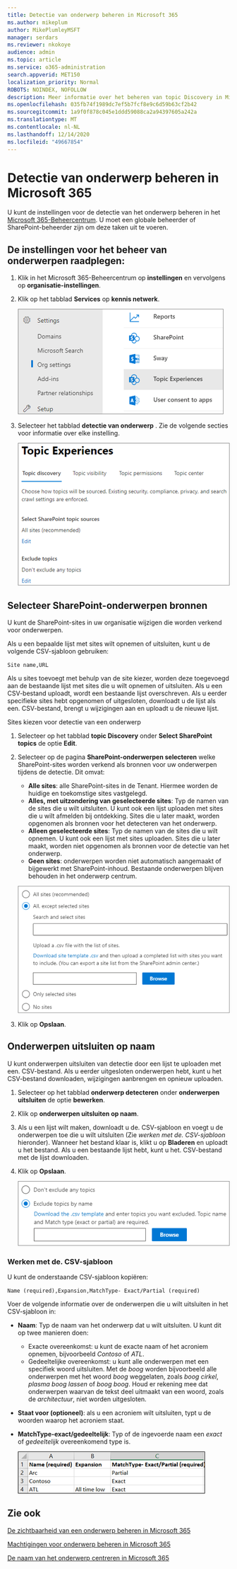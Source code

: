 ```yaml
---
title: Detectie van onderwerp beheren in Microsoft 365
ms.author: mikeplum
author: MikePlumleyMSFT
manager: serdars
ms.reviewer: nkokoye
audience: admin
ms.topic: article
ms.service: o365-administration
search.appverid: MET150
localization_priority: Normal
ROBOTS: NOINDEX, NOFOLLOW
description: Meer informatie over het beheren van topic Discovery in Microsoft 365.
ms.openlocfilehash: 035fb74f1989dc7ef5b7fcf8e9c6d59b63cf2b42
ms.sourcegitcommit: 1a9f0f878c045e1ddd59088ca2a94397605a242a
ms.translationtype: MT
ms.contentlocale: nl-NL
ms.lasthandoff: 12/14/2020
ms.locfileid: "49667854"
---
```

# <a name="manage-topic-discovery-in-microsoft-365"></a>Detectie van onderwerp beheren in Microsoft 365

U kunt de instellingen voor de detectie van het onderwerp beheren in het [Microsoft 365-Beheercentrum](https://admin.microsoft.com). U moet een globale beheerder of SharePoint-beheerder zijn om deze taken uit te voeren.

## <a name="to-access-topics-management-settings"></a>De instellingen voor het beheer van onderwerpen raadplegen:

1. Klik in het Microsoft 365-Beheercentrum op **instellingen** en vervolgens op **organisatie-instellingen**.
2. Klik op het tabblad **Services** op **kennis netwerk**.

    ![Mensen verbinden met kennis](../media/admin-org-knowledge-options-completed.png) 

3. Selecteer het tabblad **detectie van onderwerp** . Zie de volgende secties voor informatie over elke instelling.

    ![kennis netwerk-instellingen](../media/knowledge-network-settings-topic-discovery.png) 

## <a name="select-sharepoint-topic-sources"></a>Selecteer SharePoint-onderwerpen bronnen

U kunt de SharePoint-sites in uw organisatie wijzigen die worden verkend voor onderwerpen.

Als u een bepaalde lijst met sites wilt opnemen of uitsluiten, kunt u de volgende CSV-sjabloon gebruiken:

``` csv
Site name,URL
```

Als u sites toevoegt met behulp van de site kiezer, worden deze toegevoegd aan de bestaande lijst met sites die u wilt opnemen of uitsluiten. Als u een CSV-bestand uploadt, wordt een bestaande lijst overschreven. Als u eerder specifieke sites hebt opgenomen of uitgesloten, downloadt u de lijst als een. CSV-bestand, brengt u wijzigingen aan en uploadt u de nieuwe lijst.

Sites kiezen voor detectie van een onderwerp

1. Selecteer op het tabblad **topic Discovery** onder **Select SharePoint topics** de optie **Edit**.
2. Selecteer op de pagina **SharePoint-onderwerpen selecteren** welke SharePoint-sites worden verkend als bronnen voor uw onderwerpen tijdens de detectie. Dit omvat:
    - **Alle sites**: alle SharePoint-sites in de Tenant. Hiermee worden de huidige en toekomstige sites vastgelegd.
    - **Alles, met uitzondering van geselecteerde sites**: Typ de namen van de sites die u wilt uitsluiten.  U kunt ook een lijst uploaden met sites die u wilt afmelden bij ontdekking. Sites die u later maakt, worden opgenomen als bronnen voor het detecteren van het onderwerp. 
    - **Alleen geselecteerde sites**: Typ de namen van de sites die u wilt opnemen. U kunt ook een lijst met sites uploaden. Sites die u later maakt, worden niet opgenomen als bronnen voor de detectie van het onderwerp.
    - **Geen sites**: onderwerpen worden niet automatisch aangemaakt of bijgewerkt met SharePoint-inhoud. Bestaande onderwerpen blijven behouden in het onderwerp centrum.

    ![Schermafbeelding van de gebruikersinterface van de SharePoint-onderwerp bronnen](../media/k-manage-select-topic-source.png)
   
3. Klik op **Opslaan**.

## <a name="exclude-topics-by-name"></a>Onderwerpen uitsluiten op naam

U kunt onderwerpen uitsluiten van detectie door een lijst te uploaden met een. CSV-bestand. Als u eerder uitgesloten onderwerpen hebt, kunt u het CSV-bestand downloaden, wijzigingen aanbrengen en opnieuw uploaden.

1. Selecteer op het tabblad **onderwerp detecteren** onder **onderwerpen uitsluiten** de optie **bewerken**.
2. Klik op **onderwerpen uitsluiten op naam**.
3. Als u een lijst wilt maken, downloadt u de. CSV-sjabloon en voegt u de onderwerpen toe die u wilt uitsluiten (Zie *werken met de. CSV-sjabloon* hieronder). Wanneer het bestand klaar is, klikt u op **Bladeren** en uploadt u het bestand. Als u een bestaande lijst hebt, kunt u het. CSV-bestand met de lijst downloaden.
4. Klik op **Opslaan**.

    ![Schermafbeelding van de gebruikersinterface van de onderdelen uitsluiten](../media/km-manage-exclude-topics.png)

### <a name="working-with-the-csv-template"></a>Werken met de. CSV-sjabloon

U kunt de onderstaande CSV-sjabloon kopiëren:

``` csv
Name (required),Expansion,MatchType- Exact/Partial (required)
```

Voer de volgende informatie over de onderwerpen die u wilt uitsluiten in het CSV-sjabloon in:

- **Naam**: Typ de naam van het onderwerp dat u wilt uitsluiten. U kunt dit op twee manieren doen:
    - Exacte overeenkomst: u kunt de exacte naam of het acroniem opnemen, bijvoorbeeld *Contoso* of *ATL*.
    - Gedeeltelijke overeenkomst: u kunt alle onderwerpen met een specifiek woord uitsluiten.  Met de *boog* worden bijvoorbeeld alle onderwerpen met het woord *boog* weggelaten, zoals *boog cirkel*, *plasma boog lassen* of *boog boog*. Houd er rekening mee dat onderwerpen waarvan de tekst deel uitmaakt van een woord, zoals de *architectuur*, niet worden uitgesloten.
- **Staat voor (optioneel)**: als u een acroniem wilt uitsluiten, typt u de woorden waarop het acroniem staat.
- **MatchType-exact/gedeeltelijk**: Typ of de ingevoerde naam een *exact* of *gedeeltelijk* overeenkomend type is.

    ![Onderwerpen in CSV-sjabloon uitsluiten](../media/exclude-topics-csv.png) 

## <a name="see-also"></a>Zie ook

[De zichtbaarheid van een onderwerp beheren in Microsoft 365](topic-experiences-knowledge-rules.md)

[Machtigingen voor onderwerp beheren in Microsoft 365](topic-experiences-user-permissions.md)

[De naam van het onderwerp centreren in Microsoft 365](topic-experiences-administration.md)

